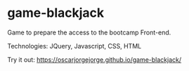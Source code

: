 # game-blackjack

Game to prepare the access to the bootcamp
Front-end.

Technologies: JQuery, Javascript, CSS, HTML

Try it out: https://oscarjorgejorge.github.io/game-blackjack/

